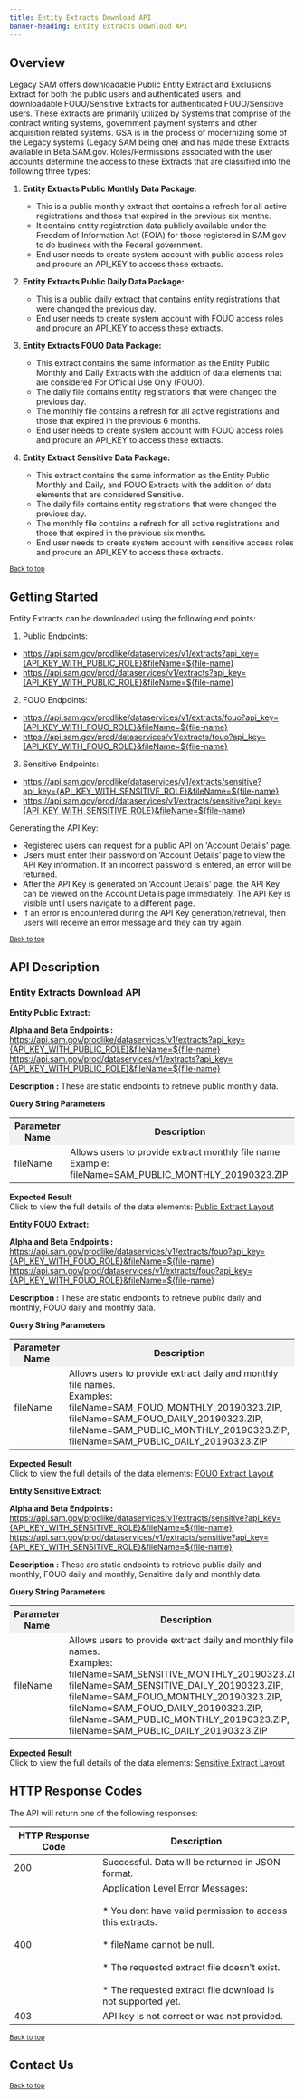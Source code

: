 ```yaml
---
title: Entity Extracts Download API
banner-heading: Entity Extracts Download API
---
```


<link rel="stylesheet" type="text/css" href="../../assets/swaggerui-dist/swagger-ui.css" >


## Overview
Legacy SAM offers downloadable Public Entity Extract and Exclusions Extract for both the public users and authenticated users, and downloadable FOUO/Sensitive Extracts for authenticated FOUO/Sensitive users. 
These extracts are primarily utilized by Systems that comprise of the contract writing systems, government payment systems and other acquisition related systems. 
GSA is in the process of modernizing some of the Legacy systems (Legacy SAM being one) and has made these Extracts available in Beta.SAM.gov. Roles/Permissions associated with the user accounts determine the access to these Extracts that are classified into the following three types:
  
1. **Entity Extracts Public Monthly Data Package:**
   * This is a public monthly extract that contains a refresh for all active registrations and those that expired in the previous six        months. 
   * It contains entity registration data publicly available under the Freedom of Information Act (FOIA) for those registered 
     in SAM.gov to do business with the Federal government.  
   * End user needs to create system account with public access roles and procure an API_KEY to access these extracts.
2. **Entity Extracts Public Daily Data Package:**
    * This is a public daily extract that contains entity registrations that were changed the previous day. 
    * End user needs to create system account with FOUO access roles and procure an API_KEY to access these extracts. 
    
3. **Entity Extracts FOUO Data Package:**
   * This extract contains the same information as the Entity Public Monthly and Daily Extracts with the addition of data elements 
     that are considered For Official Use Only (FOUO).  
   * The daily file contains entity registrations that were changed the previous day.  
   * The monthly file contains a refresh for all active registrations and those that expired in the previous 6 months.  
   * End user needs to create system account with FOUO access roles and procure an API_KEY to access these extracts.

4. **Entity Extract Sensitive Data Package:**
   * This extract contains the same information as the Entity Public Monthly and Daily, and FOUO Extracts with the addition of data 
     elements that are considered Sensitive.  
   * The daily file contains entity registrations that were changed the previous day.  
   * The monthly file contains a refresh for all active registrations and those that expired in the previous six months. 
   * End user needs to create system account with sensitive access roles and procure an API_KEY to access these extracts.


<p><small><a href="#">Back to top</a></small></p>

## Getting Started

Entity Extracts can be downloaded using the following end points:

1. Public Endpoints:
  * https://api.sam.gov/prodlike/dataservices/v1/extracts?api_key={API_KEY_WITH_PUBLIC_ROLE}&fileName=${file-name}
  * https://api.sam.gov/prod/dataservices/v1/extracts?api_key={API_KEY_WITH_PUBLIC_ROLE}&fileName=${file-name}

2. FOUO Endpoints:  
  * https://api.sam.gov/prodlike/dataservices/v1/extracts/fouo?api_key={API_KEY_WITH_FOUO_ROLE}&fileName=${file-name}
  * https://api.sam.gov/prod/dataservices/v1/extracts/fouo?api_key={API_KEY_WITH_FOUO_ROLE}&fileName=${file-name}

3. Sensitive Endpoints:    
  * https://api.sam.gov/prodlike/dataservices/v1/extracts/sensitive?api_key={API_KEY_WITH_SENSITIVE_ROLE}&fileName=${file-name} 
  * https://api.sam.gov/prod/dataservices/v1/extracts/sensitive?api_key={API_KEY_WITH_SENSITIVE_ROLE}&fileName=${file-name}

Generating the API Key:
* Registered users can request for a public API on 'Account Details' page.
* Users must enter their password on ‘Account Details’ page to view the API Key information. If an incorrect password is entered, an error will be returned. 
* After the API Key is generated on ‘Account Details’ page, the API Key can be viewed on the Account Details page immediately. The API Key is visible until users navigate to a different page. 
* If an error is encountered during the API Key generation/retrieval, then users will receive an error message and they can try again.

<p><small><a href="#">Back to top</a></small></p>

## API Description

### Entity Extracts Download API

**Entity Public Extract:**<br>

**Alpha and Beta Endpoints :** <br>
https://api.sam.gov/prodlike/dataservices/v1/extracts?api_key={API_KEY_WITH_PUBLIC_ROLE}&fileName=${file-name} <br>
https://api.sam.gov/prod/dataservices/v1/extracts?api_key={API_KEY_WITH_PUBLIC_ROLE}&fileName=${file-name}  <br>

**Description :**  These are  static endpoints to retrieve public monthly data. <br>

<b>Query String Parameters</b>
<table>
<tr>
<th style="background-color: #f1f1f1;"><b>Parameter Name</b></th>
<th style="background-color: #f1f1f1;"><b>Description</b></th>
</tr>
<tr>
<td>fileName</td>
<td>Allows users to provide extract monthly file name 
<br>Example: fileName=SAM_PUBLIC_MONTHLY_20190323.ZIP</td>
</tr>
</table>

**Expected Result**<br>
Click to view the full details of the data elements: <a href="v1/public_extract_layout.pdf">Public Extract Layout</a>

**Entity FOUO Extract:** <br>

**Alpha and Beta Endpoints :** <br>
https://api.sam.gov/prodlike/dataservices/v1/extracts/fouo?api_key={API_KEY_WITH_FOUO_ROLE}&fileName=${file-name} <br>
https://api.sam.gov/prod/dataservices/v1/extracts/fouo?api_key={API_KEY_WITH_FOUO_ROLE}&fileName=${file-name} <br>

**Description :**  These are static endpoints to retrieve public daily and monthly, FOUO daily and monthly data. <br>

<b>Query String Parameters</b>
<table>
<tr>
<th style="background-color: #f1f1f1;"><b>Parameter Name</b></th>
<th style="background-color: #f1f1f1;"><b>Description</b></th>
</tr>
<tr>
<td>fileName</td>
<td>Allows users to provide extract daily and monthly file names.
<br>Examples: fileName=SAM_FOUO_MONTHLY_20190323.ZIP, fileName=SAM_FOUO_DAILY_20190323.ZIP, fileName=SAM_PUBLIC_MONTHLY_20190323.ZIP, fileName=SAM_PUBLIC_DAILY_20190323.ZIP</td>
</tr>
</table>

**Expected Result**<br>
Click to view the full details of the data elements: <a href="v1/fouo_extract_layout.pdf">FOUO Extract Layout</a>

**Entity Sensitive Extract:** <br>

**Alpha and Beta Endpoints :** <br>
https://api.sam.gov/prodlike/dataservices/v1/extracts/sensitive?api_key={API_KEY_WITH_SENSITIVE_ROLE}&fileName=${file-name} <br>
https://api.sam.gov/prod/dataservices/v1/extracts/sensitive?api_key={API_KEY_WITH_SENSITIVE_ROLE}&fileName=${file-name} <br>

**Description :**  These are static endpoints to retrieve public daily and monthly, FOUO daily and monthly, Sensitive daily and monthly data. <br>

<b>Query String Parameters</b>
<table>
<tr>
<th style="background-color: #f1f1f1;"><b>Parameter Name</b></th>
<th style="background-color: #f1f1f1;"><b>Description</b></th>
</tr>
<tr>
<td>fileName</td>
<td>Allows users to provide extract daily and monthly file names.
<br>Examples: fileName=SAM_SENSITIVE_MONTHLY_20190323.ZIP, fileName=SAM_SENSITIVE_DAILY_20190323.ZIP, fileName=SAM_FOUO_MONTHLY_20190323.ZIP, fileName=SAM_FOUO_DAILY_20190323.ZIP, fileName=SAM_PUBLIC_MONTHLY_20190323.ZIP, fileName=SAM_PUBLIC_DAILY_20190323.ZIP</td>
</tr>
</table>

**Expected Result**<br>
Click to view the full details of the data elements: <a href="v1/sensitive_extract_layout.pdf">Sensitive Extract Layout</a>


## HTTP Response Codes

The API will return one of the following responses:

| HTTP Response Code | Description |
| ---- | ----------- |
| 200 | Successful. Data will be returned in JSON format. |
| 400 | Application Level Error Messages: <br><br>  * You dont have valid permission to access this extracts. <br><br> * fileName cannot be null. <br><br> * The requested extract file doesn't exist.  <br><br> * The requested extract file download is not supported yet. |
| 403 | API key is not correct or was not provided. |


<p><small><a href="#">Back to top</a></small></p>

## Contact Us

<p><small><a href="#">Back to top</a></small></p>
